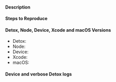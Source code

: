 <!---
Please fill this template before submitting an issue. This helps determine the issue cause much quicker.
If you are filing an enhancement request, you only need to fill the description section and can safely remove the other sections.

IMPORTANT: Use search before opening an issue. Duplicate issues will simply be closed.
-->

#### Description
<!---
Provide a clear and concise description of your problem and what version of Detox you are using. In case of an enhancement request, please provide use cases where the required functionality would be useful.
-->

#### Steps to Reproduce
<!---
In case of a bug report, provide the steps necessary to reproduce the issue. If you are seeing a regression, try to provide the last known version where the issue did not reproduce.
If possible, please provide a small demo project that reproduces the issue, or attach a video with the reproduction - this would be very appreciated.
-->

#### Detox, Node, Device, Xcode and macOS Versions
<!---
Provide the macOS and Xcode versions you are using, and the device / simulator you tried it on.
-->

* Detox:
* Node:
* Device:
* Xcode:
* macOS: 

#### Device and verbose Detox logs
<!---
Provide the device and verbose Detox logs so we can understand what happened.
-->
